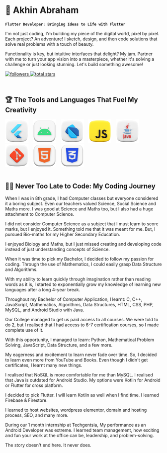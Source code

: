 <html>
   <body>
         <div>
   <h1>🎯 Akhin Abraham</h1>

**`Flutter Developer: Bringing Ideas to Life with Flutter`**

I'm not just coding, I'm building my piece of the digital world, pixel by pixel. Each project? An adventure! I sketch, design, and then code solutions that solve real problems with a touch of beauty.

Functionality is key, but intuitive interfaces that delight? My jam. Partner with me to turn your app vision into a masterpiece, whether it's solving a challenge or just looking stunning. Let's build something awesome!

   <p align="left">
      <a href="https://github.com/theakhinabraham?tab=followers">
         <img alt="followers" title="Follow me on Github" src="https://custom-icon-badges.demolab.com/github/followers/theakhinabraham?color=B9FBFF&labelColor=B9FBFF&style=for-the-badge&logo=person-add&label=Follow&logoColor=black"/>
      </a>
      <a href="https://github.com/theakhinabraham?tab=repositories&sort=stargazers">
         <img alt="total stars" title="Total stars on GitHub" src="https://custom-icon-badges.demolab.com/github/stars/theakhinabraham?color=B9FBFF&style=for-the-badge&labelColor=000000&logo=star"/>
      </a>
   </p>
<br>
</div>

<div>
   <h2>🏆 The Tools and Languages That Fuel My Creativity</h2>
   <img alt="Flutter" height=75px style="padding-right:10px;" src="/img/Flutter.png"/>
   <img alt="Android" height=75px style="padding-right:10px;" src="/img/Android.png"/>
   <img alt="Dart" height=75px style="padding-right:10px;" src="/img/Dart.png"/>
   <img alt="JavaScript" height=75px style="padding-right:10px;" src="/img/JavaScript.png"/>
   <img alt="Java" height=75px style="padding-right:10px;" src="/img/Java.png"/>
   <img alt="Git" height=75px style="padding-right:10px;" src="/img/Git.png"/>
   <img alt="HTML" height=75px style="padding-right:10px;" src="/img/HTML.png"/>
   <img alt="CSS" height=75px style="padding-right:10px;" src="/img/CSS.png"/>
   <br>
   <br>  
</div>    

<div>
   <h2>👨‍🚀 Never Too Late to Code: My Coding Journey</h2>

When I was in 8th grade, I had Computer classes but everyone considered it a boring subject. Even our teachers valued Science, Social Science and Maths more. I was good at Science and Maths too, but I also had a huge attachment to Computer Science.

I did not consider Computer Science as a subject that I must learn to score marks, but I enjoyed it. Something told me that it was meant for me. But, I pursued Bio-maths for my Higher Secondary Education.

I enjoyed Biology and Maths, but I just missed creating and developing code instead of just understanding concepts of Science.

When it was time to pick my Bachelor, I decided to follow my passion for coding. Through the use of Mathematics, I could easily grasp Data Structure and Algorithms.

With my ability to learn quickly through imagination rather than reading words as it is, I started to exponentially grow my knowledge of learning new languages after a long 4-year break.

Throughout my Bachelor of Computer Application, I learnt: C, C++, JavaScript, Mathematics, Algorithms, Data Structures, HTML, CSS, PHP, MySQL, and Android Studio with Java.

Our College managed to get us paid access to all courses. We were told to do 2, but I realised that I had access to 6-7 certification courses, so I made complete use of it.

With this opportunity, I managed to learn: Python, Mathematical Problem Solving, JavaScript, Data Structure, and a few more.

My eagerness and excitement to learn never fade over time. So, I decided to learn even more from YouTube and Books. Even though I didn't get certificates, I learnt many new things.

I realised that NoSQL is more comfortable for me than MySQL. I realised that Java is outdated for Android Studio. My options were Kotlin for Android or Flutter for cross platform.

I decided to pick Flutter. I will learn Kotlin as well when I find time. I learned Firebase & Firestore.

I learned to host websites, wordpress elementor, domain and hosting process, SEO, and many more.

During our 1 month internship at Techgentsia, My performance as an Android Developer was extreme. I learned team management, how exciting and fun your work at the office can be, leadership, and problem-solving.

The story doesn't end here. It never does.
</div>
   </body>
</html>
